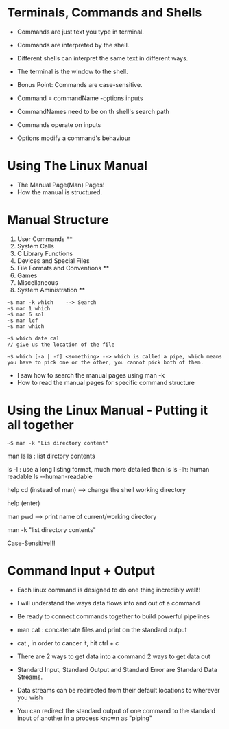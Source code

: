 # Terminals, Commands and Shells

- Commands are just text you type in terminal.
- Commands are interpreted by the shell.
- Different shells can interpret the same text in different ways.
- The terminal is the window to the shell.
- Bonus Point: Commands are case-sensitive.

- Command = commandName  -options inputs
- CommandNames need to be on th shell's search path
- Commands operate on inputs
- Options modify a command's behaviour


# Using The Linux Manual
- The Manual Page(Man) Pages!
- How the manual is structured.

# Manual Structure
1. User Commands       **
2. System Calls
3. C Library Functions
4. Devices and Special Files
5. File Formats and Conventions **
6. Games
7. Miscellaneous
8. System Aministration  **

```linux
~$ man -k which    --> Search
~$ man 1 which
~$ man 6 sol
~$ man lcf
~$ man which

~$ which date cal
// give us the location of the file

~$ which [-a | -f] <something> --> which is called a pipe, which means you have to pick one or the other, you cannot pick both of them. 
```

- I saw how to search the manual pages using man -k
- How to read the manual pages for specific command structure


# Using the Linux Manual - Putting it all together
```linux
~$ man -k "Lis directory content"

```

man ls
ls : list dirctory contents

ls -l : use a long listing format, much more detailed than ls
ls -lh: human readable
ls --human-readable

help cd (instead of man) --> change the shell working directory

help (enter)

man pwd --> print name of current/working directory

man -k "list directory contents"


Case-Sensitive!!!


# Command Input + Output
- Each linux command is designed to do one thing incredibly well!!
- I will understand the ways data flows into and out of a command
- Be ready to connect commands together to build powerful pipelines

- man cat : concatenate files and print on the standard output
- cat , in order to cancer it, hit ctrl + c

- There are 2 ways to get data into a command 2 ways to get data out
- Standard Input, Standard Output and Standard Error are Standard Data Streams.
- Data streams can be redirected from their default locations to wherever you wish
- You can redirect the standard output of one command to the standard input of another in a process known as "piping"
























